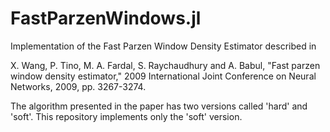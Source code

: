 # FastParzenWindows.jl

Implementation of the Fast Parzen Window Density Estimator described in 

X. Wang, P. Tino, M. A. Fardal, S. Raychaudhury and A. Babul, "Fast parzen window density estimator," 2009 International Joint Conference on Neural Networks, 2009, pp. 3267-3274.

The algorithm presented in the paper has two versions called 'hard' and 'soft'. 
This repository implements only the 'soft' version.
